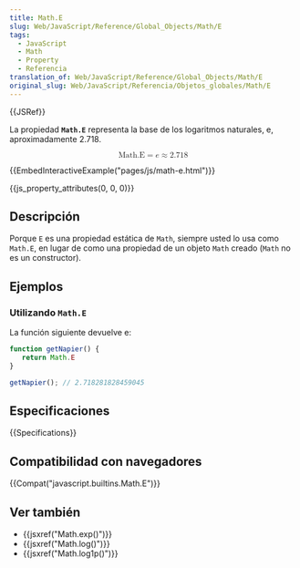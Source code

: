 ```yaml
---
title: Math.E
slug: Web/JavaScript/Reference/Global_Objects/Math/E
tags:
  - JavaScript
  - Math
  - Property
  - Referencia
translation_of: Web/JavaScript/Reference/Global_Objects/Math/E
original_slug: Web/JavaScript/Referencia/Objetos_globales/Math/E
---
```


{{JSRef}}

La propiedad **`Math.E`** representa la base de los logaritmos naturales, e, aproximadamente 2.718.

<math display="block"><semantics><mrow><mstyle mathvariant="monospace"><mi>Math.E</mi></mstyle><mo>=</mo><mi>e</mi><mo>≈</mo><mn>2.718</mn></mrow><annotation encoding="TeX">\mathtt{\mi{Math.E}} = e \approx 2.718</annotation></semantics></math>

{{EmbedInteractiveExample("pages/js/math-e.html")}}

{{js_property_attributes(0, 0, 0)}}

## Descripción

Porque `E` es una propiedad estática de `Math`, siempre usted lo usa como `Math.E`, en lugar de como una propiedad de un objeto `Math` creado (`Math` no es un constructor).

## Ejemplos

### Utilizando `Math.E`

La función siguiente devuelve e:

```js
function getNapier() {
   return Math.E
}

getNapier(); // 2.718281828459045
```

## Especificaciones

{{Specifications}}

## Compatibilidad con navegadores

{{Compat("javascript.builtins.Math.E")}}

## Ver también

- {{jsxref("Math.exp()")}}
- {{jsxref("Math.log()")}}
- {{jsxref("Math.log1p()")}}
